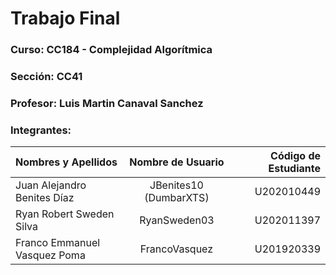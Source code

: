 # Trabajo Final

### Curso: CC184 - Complejidad Algorítmica

### Sección: CC41 

### Profesor: Luis Martin Canaval Sanchez

### Integrantes:

| Nombres y Apellidos         | Nombre de Usuario | Código de Estudiante  |
|:---		      	              | :----:            |	             		  ---:|
|Juan Alejandro Benites Díaz  | JBenites10 (DumbarXTS) |	 	          U202010449|
|Ryan Robert Sweden Silva     | RyanSweden03 |	 	          U202011397|
|Franco Emmanuel Vasquez Poma | FrancoVasquez |		           U201920339|

